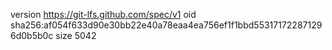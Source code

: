 version https://git-lfs.github.com/spec/v1
oid sha256:af054f633d90e30bb22e40a78eaa4ea756ef1f1bbd553171722871296d0b5b0c
size 5042
